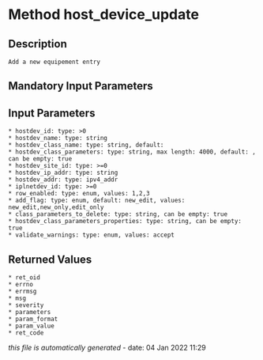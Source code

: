 # Method host_device_update

## Description
	Add a new equipement entry

## Mandatory Input Parameters

## Input Parameters
	* hostdev_id: type: >0
	* hostdev_name: type: string
	* hostdev_class_name: type: string, default: 
	* hostdev_class_parameters: type: string, max length: 4000, default: , can be empty: true
	* hostdev_site_id: type: >=0
	* hostdev_ip_addr: type: string
	* hostdev_addr: type: ipv4_addr
	* iplnetdev_id: type: >=0
	* row_enabled: type: enum, values: 1,2,3
	* add_flag: type: enum, default: new_edit, values: new_edit,new_only,edit_only
	* class_parameters_to_delete: type: string, can be empty: true
	* hostdev_class_parameters_properties: type: string, can be empty: true
	* validate_warnings: type: enum, values: accept

## Returned Values
	* ret_oid
	* errno
	* errmsg
	* msg
	* severity
	* parameters
	* param_format
	* param_value
	* ret_code


*this file is automatically generated* - date: 04 Jan 2022 11:29